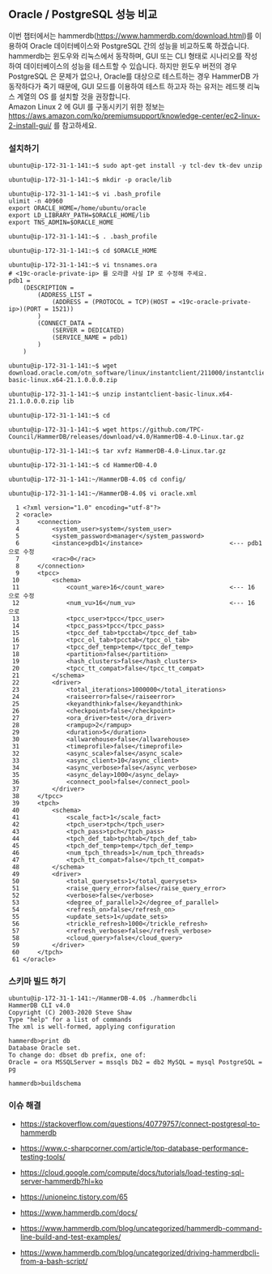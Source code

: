 ## Oracle / PostgreSQL 성능 비교 ##

이번 챕터에서는 hammerdb(https://www.hammerdb.com/download.html)를 이용하여 Oracle 데이터베이스와 PostgreSQL 간의 성능을 비교하도록 하겠습니다. hammerdb는 윈도우와 리눅스에서 동작하며, GUI 또는 CLI 형태로 시나리오를 작성하여 데이터베이스의 성능을 테스트할 수 있습니다. 하지만 윈도우 버전의 경우 PostgreSQL 은 문제가 없으나, Oracle를 대상으로 테스트하는 경우 HammerDB 가 동작하다가 죽기 때문에, GUI 모드를 이용하여 테스트 하고자 하는 유저는 레드헷 리눅스 계열의 OS 를 설치할 것을 권장합니다.   
Amazon Linux 2 에 GUI 를 구동시키기 위한 정보는 https://aws.amazon.com/ko/premiumsupport/knowledge-center/ec2-linux-2-install-gui/ 를 참고하세요.

### 설치하기 ###

```
ubuntu@ip-172-31-1-141:~$ sudo apt-get install -y tcl-dev tk-dev unzip

ubuntu@ip-172-31-1-141:~$ mkdir -p oracle/lib

ubuntu@ip-172-31-1-141:~$ vi .bash_profile
ulimit -n 40960
export ORACLE_HOME=/home/ubuntu/oracle
export LD_LIBRARY_PATH=$ORACLE_HOME/lib
export TNS_ADMIN=$ORACLE_HOME

ubuntu@ip-172-31-1-141:~$ . .bash_profile

ubuntu@ip-172-31-1-141:~$ cd $ORACLE_HOME

ubuntu@ip-172-31-1-141:~$ vi tnsnames.ora
# <19c-oracle-private-ip> 를 오라클 사설 IP 로 수정해 주세요.
pdb1 =
    (DESCRIPTION =
        (ADDRESS_LIST =
            (ADDRESS = (PROTOCOL = TCP)(HOST = <19c-oracle-private-ip>)(PORT = 1521))
        )
        (CONNECT_DATA =
            (SERVER = DEDICATED)
            (SERVICE_NAME = pdb1)
        )
    )

ubuntu@ip-172-31-1-141:~$ wget download.oracle.com/otn_software/linux/instantclient/211000/instantclient-basic-linux.x64-21.1.0.0.0.zip

ubuntu@ip-172-31-1-141:~$ unzip instantclient-basic-linux.x64-21.1.0.0.0.zip lib

ubuntu@ip-172-31-1-141:~$ cd

ubuntu@ip-172-31-1-141:~$ wget https://github.com/TPC-Council/HammerDB/releases/download/v4.0/HammerDB-4.0-Linux.tar.gz

ubuntu@ip-172-31-1-141:~$ tar xvfz HammerDB-4.0-Linux.tar.gz

ubuntu@ip-172-31-1-141:~$ cd HammerDB-4.0

ubuntu@ip-172-31-1-141:~/HammerDB-4.0$ cd config/

ubuntu@ip-172-31-1-141:~/HammerDB-4.0$ vi oracle.xml

  1 <?xml version="1.0" encoding="utf-8"?>
  2 <oracle>
  3     <connection>
  4         <system_user>system</system_user>
  5         <system_password>manager</system_password>
  6         <instance>pdb1</instance>                        <--- pdb1 으로 수정
  7         <rac>0</rac>
  8     </connection>
  9     <tpcc>
 10         <schema>
 11             <count_ware>16</count_ware>                  <--- 16 으로 수정 
 12             <num_vu>16</num_vu>                          <--- 16 으로  
 13             <tpcc_user>tpcc</tpcc_user>
 14             <tpcc_pass>tpcc</tpcc_pass>
 15             <tpcc_def_tab>tpcctab</tpcc_def_tab>
 16             <tpcc_ol_tab>tpcctab</tpcc_ol_tab>
 17             <tpcc_def_temp>temp</tpcc_def_temp>
 18             <partition>false</partition>
 19             <hash_clusters>false</hash_clusters>
 20             <tpcc_tt_compat>false</tpcc_tt_compat>
 21         </schema>
 22         <driver>
 23             <total_iterations>1000000</total_iterations>
 24             <raiseerror>false</raiseerror>
 25             <keyandthink>false</keyandthink>
 26             <checkpoint>false</checkpoint>
 27             <ora_driver>test</ora_driver>
 28             <rampup>2</rampup>
 29             <duration>5</duration>
 30             <allwarehouse>false</allwarehouse>
 31             <timeprofile>false</timeprofile>
 32             <async_scale>false</async_scale>
 33             <async_client>10</async_client>
 34             <async_verbose>false</async_verbose>
 35             <async_delay>1000</async_delay>
 36             <connect_pool>false</connect_pool>
 37         </driver>
 38     </tpcc>
 39     <tpch>
 40         <schema>
 41             <scale_fact>1</scale_fact>                   
 42             <tpch_user>tpch</tpch_user>
 43             <tpch_pass>tpch</tpch_pass>
 44             <tpch_def_tab>tpchtab</tpch_def_tab>
 45             <tpch_def_temp>temp</tpch_def_temp>
 46             <num_tpch_threads>1</num_tpch_threads>
 47             <tpch_tt_compat>false</tpch_tt_compat>
 48         </schema>
 49         <driver>
 50             <total_querysets>1</total_querysets>
 51             <raise_query_error>false</raise_query_error>
 52             <verbose>false</verbose>
 53             <degree_of_parallel>2</degree_of_parallel>
 54             <refresh_on>false</refresh_on>
 55             <update_sets>1</update_sets>
 56             <trickle_refresh>1000</trickle_refresh>
 57             <refresh_verbose>false</refresh_verbose>
 58             <cloud_query>false</cloud_query>
 59         </driver>
 60     </tpch>
 61 </oracle>

```

### 스키마 빌드 하기 ###
```
ubuntu@ip-172-31-1-141:~/HammerDB-4.0$ ./hammerdbcli 
HammerDB CLI v4.0
Copyright (C) 2003-2020 Steve Shaw
Type "help" for a list of commands
The xml is well-formed, applying configuration

hammerdb>print db
Database Oracle set.
To change do: dbset db prefix, one of:
Oracle = ora MSSQLServer = mssqls Db2 = db2 MySQL = mysql PostgreSQL = pg 

hammerdb>buildschema

```

### 이슈 해결 ###

* https://stackoverflow.com/questions/40779757/connect-postgresql-to-hammerdb

* https://www.c-sharpcorner.com/article/top-database-performance-testing-tools/

* https://cloud.google.com/compute/docs/tutorials/load-testing-sql-server-hammerdb?hl=ko

* https://unioneinc.tistory.com/65

* https://www.hammerdb.com/docs/

* https://www.hammerdb.com/blog/uncategorized/hammerdb-command-line-build-and-test-examples/

* https://www.hammerdb.com/blog/uncategorized/driving-hammerdbcli-from-a-bash-script/

